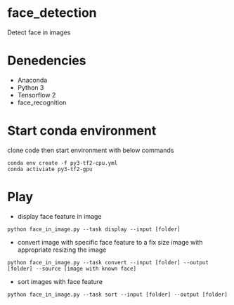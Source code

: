 # face_detection
Detect face in images

# Denedencies
- Anaconda
- Python 3
- Tensorflow 2
- face_recognition

# Start conda environment 
clone code then start environment with below commands
```
conda env create -f py3-tf2-cpu.yml
conda activiate py3-tf2-gpu
```

# Play
- display face feature in image
```
python face_in_image.py --task display --input [folder]
```

- convert image with specific face feature to a fix size image with appropriate resizing the image
```
python face_in_image.py --task convert --input [folder] --output [folder] --source [image with known face]
```

- sort images with face feature
```
python face_in_image.py --task sort --input [folder] --output [folder]
```